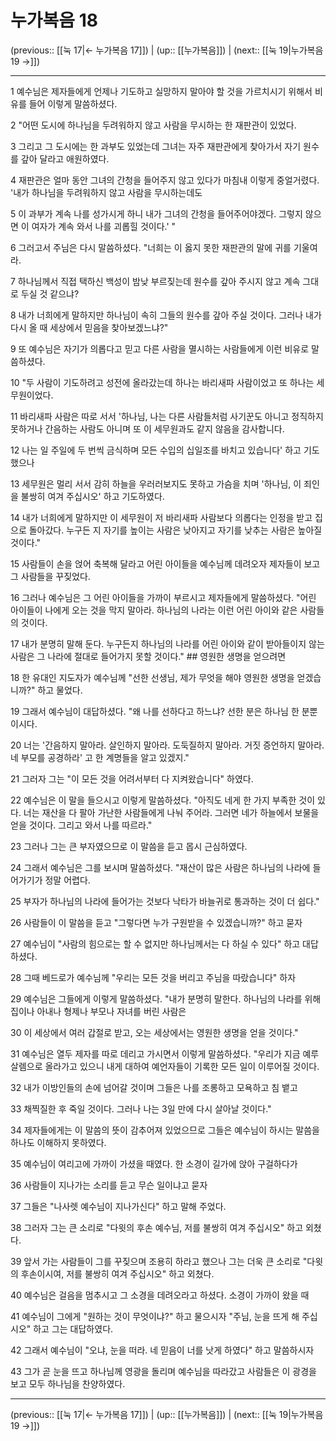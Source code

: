 # 누가복음 18

(previous:: [[눅 17|← 누가복음 17]]) | (up:: [[누가복음]]) | (next:: [[눅 19|누가복음 19 →]])

***




1 
예수님은 제자들에게 언제나 기도하고 실망하지 말아야 할 것을 가르치시기 위해서 비유를 들어 이렇게 말씀하셨다. 



2 
"어떤 도시에 하나님을 두려워하지 않고 사람을 무시하는 한 재판관이 있었다. 



3 
그리고 그 도시에는 한 과부도 있었는데 그녀는 자주 재판관에게 찾아가서 자기 원수를 갚아 달라고 애원하였다. 



4 
재판관은 얼마 동안 그녀의 간청을 들어주지 않고 있다가 마침내 이렇게 중얼거렸다. '내가 하나님을 두려워하지 않고 사람을 무시하는데도 



5 
이 과부가 계속 나를 성가시게 하니 내가 그녀의 간청을 들어주어야겠다. 그렇지 않으면 이 여자가 계속 와서 나를 괴롭힐 것이다.' " 



6 
그러고서 주님은 다시 말씀하셨다. "너희는 이 옳지 못한 재판관의 말에 귀를 기울여라. 



7 
하나님께서 직접 택하신 백성이 밤낮 부르짖는데 원수를 갚아 주시지 않고 계속 그대로 두실 것 같으냐? 



8 
내가 너희에게 말하지만 하나님이 속히 그들의 원수를 갚아 주실 것이다. 그러나 내가 다시 올 때 세상에서 믿음을 찾아보겠느냐?" 



9 
또 예수님은 자기가 의롭다고 믿고 다른 사람을 멸시하는 사람들에게 이런 비유로 말씀하셨다. 



10 
"두 사람이 기도하려고 성전에 올라갔는데 하나는 바리새파 사람이었고 또 하나는 세무원이었다. 



11 
바리새파 사람은 따로 서서 '하나님, 나는 다른 사람들처럼 사기꾼도 아니고 정직하지 못하거나 간음하는 사람도 아니며 또 이 세무원과도 같지 않음을 감사합니다. 



12 
나는 일 주일에 두 번씩 금식하며 모든 수입의 십일조를 바치고 있습니다' 하고 기도했으나 



13 
세무원은 멀리 서서 감히 하늘을 우러러보지도 못하고 가슴을 치며 '하나님, 이 죄인을 불쌍히 여겨 주십시오' 하고 기도하였다. 



14 
내가 너희에게 말하지만 이 세무원이 저 바리새파 사람보다 의롭다는 인정을 받고 집으로 돌아갔다. 누구든 지 자기를 높이는 사람은 낮아지고 자기를 낮추는 사람은 높아질 것이다." 



15 
사람들이 손을 얹어 축복해 달라고 어린 아이들을 예수님께 데려오자 제자들이 보고 그 사람들을 꾸짖었다. 



16 
그러나 예수님은 그 어린 아이들을 가까이 부르시고 제자들에게 말씀하셨다. "어린 아이들이 나에게 오는 것을 막지 말아라. 하나님의 나라는 이런 어린 아이와 같은 사람들의 것이다. 



17 
내가 분명히 말해 둔다. 누구든지 하나님의 나라를 어린 아이와 같이 받아들이지 않는 사람은 그 나라에 절대로 들어가지 못할 것이다." ## 영원한 생명을 얻으려면 



18 
한 유대인 지도자가 예수님께 "선한 선생님, 제가 무엇을 해야 영원한 생명을 얻겠습니까?" 하고 물었다. 



19 
그래서 예수님이 대답하셨다. "왜 나를 선하다고 하느냐? 선한 분은 하나님 한 분뿐이시다. 



20 
너는 '간음하지 말아라. 살인하지 말아라. 도둑질하지 말아라. 거짓 증언하지 말아라. 네 부모를 공경하라' 고 한 계명들을 알고 있겠지." 



21 
그러자 그는 "이 모든 것을 어려서부터 다 지켜왔습니다" 하였다. 



22 
예수님은 이 말을 들으시고 이렇게 말씀하셨다. "아직도 네게 한 가지 부족한 것이 있다. 너는 재산을 다 팔아 가난한 사람들에게 나눠 주어라. 그러면 네가 하늘에서 보물을 얻을 것이다. 그리고 와서 나를 따르라." 



23 
그러나 그는 큰 부자였으므로 이 말씀을 듣고 몹시 근심하였다. 



24 
그래서 예수님은 그를 보시며 말씀하셨다. "재산이 많은 사람은 하나님의 나라에 들어가기가 정말 어렵다. 



25 
부자가 하나님의 나라에 들어가는 것보다 낙타가 바늘귀로 통과하는 것이 더 쉽다." 



26 
사람들이 이 말씀을 듣고 "그렇다면 누가 구원받을 수 있겠습니까?" 하고 묻자 



27 
예수님이 "사람의 힘으로는 할 수 없지만 하나님께서는 다 하실 수 있다" 하고 대답하셨다. 



28 
그때 베드로가 예수님께 "우리는 모든 것을 버리고 주님을 따랐습니다" 하자 



29 
예수님은 그들에게 이렇게 말씀하셨다. "내가 분명히 말한다. 하나님의 나라를 위해 집이나 아내나 형제나 부모나 자녀를 버린 사람은 



30 
이 세상에서 여러 갑절로 받고, 오는 세상에서는 영원한 생명을 얻을 것이다." 



31 
예수님은 열두 제자를 따로 데리고 가시면서 이렇게 말씀하셨다. "우리가 지금 예루살렘으로 올라가고 있으니 내게 대하여 예언자들이 기록한 모든 일이 이루어질 것이다. 



32 
내가 이방인들의 손에 넘어갈 것이며 그들은 나를 조롱하고 모욕하고 침 뱉고 



33 
채찍질한 후 죽일 것이다. 그러나 나는 3일 만에 다시 살아날 것이다." 



34 
제자들에게는 이 말씀의 뜻이 감추어져 있었으므로 그들은 예수님이 하시는 말씀을 하나도 이해하지 못하였다. 



35 
예수님이 여리고에 가까이 가셨을 때였다. 한 소경이 길가에 앉아 구걸하다가 



36 
사람들이 지나가는 소리를 듣고 무슨 일이냐고 묻자 



37 
그들은 "나사렛 예수님이 지나가신다" 하고 말해 주었다. 



38 
그러자 그는 큰 소리로 "다윗의 후손 예수님, 저를 불쌍히 여겨 주십시오" 하고 외쳤다. 



39 
앞서 가는 사람들이 그를 꾸짖으며 조용히 하라고 했으나 그는 더욱 큰 소리로 "다윗의 후손이시여, 저를 불쌍히 여겨 주십시오" 하고 외쳤다. 



40 
예수님은 걸음을 멈추시고 그 소경을 데려오라고 하셨다. 소경이 가까이 왔을 때 



41 
예수님이 그에게 "원하는 것이 무엇이냐?" 하고 물으시자 "주님, 눈을 뜨게 해 주십시오" 하고 그는 대답하였다. 



42 
그래서 예수님이 "오냐, 눈을 떠라. 네 믿음이 너를 낫게 하였다" 하고 말씀하시자 



43 
그가 곧 눈을 뜨고 하나님께 영광을 돌리며 예수님을 따라갔고 사람들은 이 광경을 보고 모두 하나님을 찬양하였다.

***

(previous:: [[눅 17|← 누가복음 17]]) | (up:: [[누가복음]]) | (next:: [[눅 19|누가복음 19 →]])

